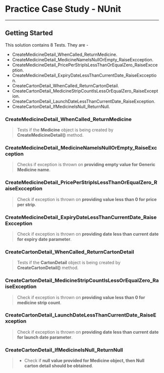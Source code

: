 # Practice Case Study - NUnit

---



## Getting Started

This solution contains 8 Tests. They are -

- CreateMedicineDetail_WhenCalled_ReturnMedicine.
- CreateMedicineDetail_MedicineNameIsNullOrEmpty_RaiseExcception.
- CreateMedicineDetail_PricePerStripIsLessThanOrEqualZero_RaiseExcception.
- CreateMedicineDetail_ExpiryDateLessThanCurrentDate_RaiseExcception.
- CreateCartonDetail_WhenCalled_ReturnCartonDetail.
- CreateCartonDetail_MedicineStripCountIsLessOrEqualZero_RaiseException.
- CreateCartonDetail_LaunchDateLessThanCurrentDate_RaiseException.
- CreateCartonDetail_IfMedicineIsNull_ReturnNull.



### CreateMedicineDetail_WhenCalled_ReturnMedicine

> Tests if the **Medicine** object is being created by **CreateMedicineDetail()** method.

### CreateMedicineDetail_MedicineNameIsNullOrEmpty_RaiseExcception

> Checks if exception is thrown on **providing empty value for Generic Medicine name**.

### CreateMedicineDetail_PricePerStripIsLessThanOrEqualZero_RaiseExcception

> Check if exception is thrown on **providing value less than 0 for price per strip**.

### CreateMedicineDetail_ExpiryDateLessThanCurrentDate_RaiseExcception

> Check if exception is thrown on **providing date less than current date for expiry date  parameter**.



### CreateCartonDetail_WhenCalled_ReturnCartonDetail

> Tests if the **CartonDetail** object is being created by **CreateCartonDetail()** method.

### CreateCartonDetail_MedicineStripCountIsLessOrEqualZero_RaiseException

> Check if exception is thrown on **providing value less than 0 for medicine strip count**.

### CreateCartonDetail_LaunchDateLessThanCurrentDate_RaiseException

> Check if exception is thrown on **providing date less than current date for launch date  parameter**. 

### CreateCartonDetail_IfMedicineIsNull_ReturnNull

> - Check if **null value provided for Medicine object, then Null carton detail should be  obtained**.